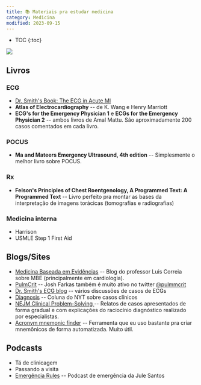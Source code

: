```yaml
---
title: 📚 Materiais pra estudar medicina
category: Medicina
modified: 2023-09-15
---
```


* TOC
{:toc}

![](/img/gifs/area.gif)

## Livros

### ECG

- [Dr. Smith's Book: The ECG in Acute MI](https://drive.google.com/file/d/1dqDBvDPCwPl6nxfvQVZl-xPwNrzPDdsK/view?usp=sharing)
- **Atlas of Electrocardiography** -- de K. Wang e Henry Marriott
- **ECG's for the Emergency Physician 1** e **ECGs for the Emergency Physician 2** -- ambos livros de Amal Mattu. São aproximadamente 200 casos comentados em cada livro.

### POCUS

- **Ma and Mateers Emergency Ultrasound, 4th edition** -- Simplesmente o melhor livro sobre POCUS.

### Rx

- **Felson's Principles of Chest Roentgenology, A Programmed Text: A Programmed Text** -- Livro perfeito pra montar as bases da interpretação de imagens torácicas (tomografias e radiografias)

### Medicina interna

- Harrison
- USMLE Step 1 First Aid

## Blogs/Sites

- [Medicina Baseada em Evidências](https://medicinabaseadaemevidencias.blogspot.com/) -- Blog do professor Luis Correia sobre MBE (principalmente em cardiologia).
- [PulmCrit](https://emcrit.org/category/pulmcrit/) -- Josh Farkas também é muito ativo no twitter [@pulmmcrit](https://twitter.com/PulmCrit)
- [Dr. Smith's ECG blog](https://hqmeded-ecg.blogspot.com/) -- vários discussões de casos de ECGs
- [Diagnosis](https://www.nytimes.com/column/diagnosis) -- Coluna do NYT sobre casos clínicos
- [NEJM Clinical Problem-Solving ](https://www.nejm.org/medical-articles/clinical-problem-solving) -- Relatos de casos apresentados de forma gradual e com explicações do raciocínio diagnóstico realizado por especialistas.
- [Acronym mnemonic finder](https://remember.shinyapps.io/remember_shiny_tool/) -- Ferramenta que eu uso bastante pra criar mnemônicos de forma automatizada. Muito útil.

## Podcasts

- Tá de clinicagem
- Passando a visita
- [Emergência Rules](https://emergenciarules.com/) -- Podcast de emergência da Jule Santos